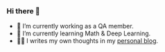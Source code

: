 ### Hi there 👋

<!--
**ZarkBruce/ZarkBruce** is a ✨ _special_ ✨ repository because its `README.md` (this file) appears on your GitHub profile.

Here are some ideas to get you started:

- 🔭 I’m currently working on ...
- 🌱 I’m currently learning ...
- 👯 I’m looking to collaborate on ...
- 🤔 I’m looking for help with ...
- 💬 Ask me about ...
- 📫 How to reach me: ...
- 😄 Pronouns: ...
- ⚡ Fun fact: ...
- ✍🏻 
- 📚 
- 💻
- 💼
- 🧐 
-->

- 🔭 I’m currently working as a QA member.
- 🌱 I’m currently learning Math & Deep Learning.
- ✍🏻 I writes my own thoughts in my [personal blog](https://www.michaelbobo.top/).
